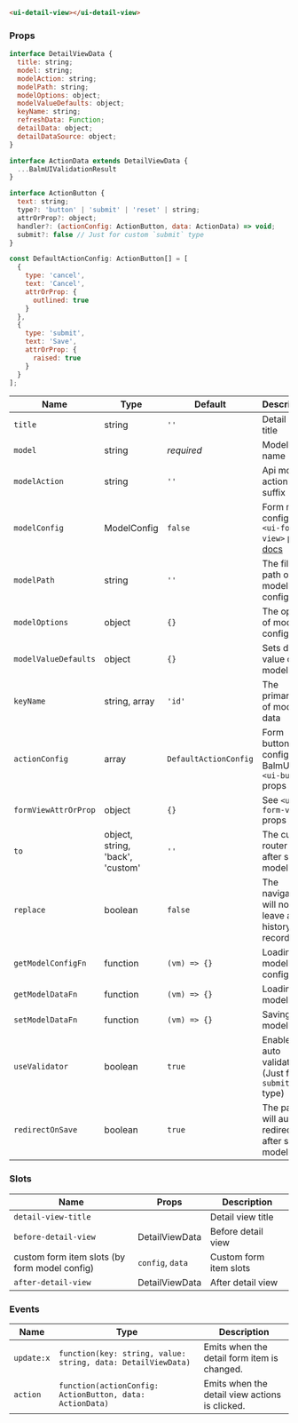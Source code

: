 ```html
<ui-detail-view></ui-detail-view>
```

### Props

```js
interface DetailViewData {
  title: string;
  model: string;
  modelAction: string;
  modelPath: string;
  modelOptions: object;
  modelValueDefaults: object;
  keyName: string;
  refreshData: Function;
  detailData: object;
  detailDataSource: object;
}

interface ActionData extends DetailViewData {
  ...BalmUIValidationResult
}

interface ActionButton {
  text: string;
  type?: 'button' | 'submit' | 'reset' | string;
  attrOrProp?: object;
  handler?: (actionConfig: ActionButton, data: ActionData) => void;
  submit?: false // Just for custom `submit` type
}

const DefaultActionConfig: ActionButton[] = [
  {
    type: 'cancel',
    text: 'Cancel',
    attrOrProp: {
      outlined: true
    }
  },
  {
    type: 'submit',
    text: 'Save',
    attrOrProp: {
      raised: true
    }
  }
];
```

| Name                 | Type                             | Default               | Description                                                                                           |
| -------------------- | -------------------------------- | --------------------- | ----------------------------------------------------------------------------------------------------- |
| `title`              | string                           | `''`                  | Detail view title                                                                                     |
| `model`              | string                           | _required_            | Model name                                                                                            |
| `modelAction`        | string                           | `''`                  | Api model action suffix                                                                               |
| `modelConfig`        | ModelConfig                      | `false`               | Form model config, see `<ui-form-view>` props [docs](/components/form-view)                           |
| `modelPath`          | string                           | `''`                  | The file path of model config                                                                         |
| `modelOptions`       | object                           | `{}`                  | The options of model config                                                                           |
| `modelValueDefaults` | object                           | `{}`                  | Sets default value of model data                                                                      |
| `keyName`            | string, array                    | `'id'`                | The primary key of model data                                                                         |
| `actionConfig`       | array                            | `DefaultActionConfig` | Form button config, see BalmUI `<ui-button>` props [docs](https://material.balmjs.com/general/button) |
| `formViewAttrOrProp` | object                           | `{}`                  | See `<ui-form-view>` props [docs](/components/form-view)                                              |
| `to`                 | object, string, 'back', 'custom' | `''`                  | The custom router link after saving model data                                                        |
| `replace`            | boolean                          | `false`               | The navigation will not leave a history record                                                        |
| `getModelConfigFn`   | function                         | `(vm) => {}`          | Loading model config                                                                                  |
| `getModelDataFn`     | function                         | `(vm) => {}`          | Loading model data                                                                                    |
| `setModelDataFn`     | function                         | `(vm) => {}`          | Saving model data                                                                                     |
| `useValidator`       | boolean                          | `true`                | Enables auto validator (Just for `submit` type)                                                       |
| `redirectOnSave`     | boolean                          | `true`                | The page will auto redirect after saving model data                                                   |

### Slots

| Name                                          | Props            | Description            |
| --------------------------------------------- | ---------------- | ---------------------- |
| `detail-view-title`                           |                  | Detail view title      |
| `before-detail-view`                          | DetailViewData   | Before detail view     |
| custom form item slots (by form model config) | `config`, `data` | Custom form item slots |
| `after-detail-view`                           | DetailViewData   | After detail view      |

### Events

| Name       | Type                                                         | Description                                    |
| ---------- | ------------------------------------------------------------ | ---------------------------------------------- |
| `update:x` | `function(key: string, value: string, data: DetailViewData)` | Emits when the detail form item is changed.    |
| `action`   | `function(actionConfig: ActionButton, data: ActionData)`     | Emits when the detail view actions is clicked. |
